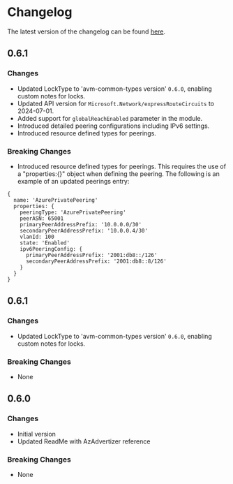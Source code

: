 # Changelog

The latest version of the changelog can be found [here](https://github.com/Azure/bicep-registry-modules/blob/main/avm/res/network/express-route-circuit/CHANGELOG.md).

## 0.6.1

### Changes

- Updated LockType to 'avm-common-types version' `0.6.0`, enabling custom notes for locks.
- Updated API version for `Microsoft.Network/expressRouteCircuits` to 2024-07-01.
- Added support for `globalReachEnabled` parameter in the module.
- Introduced detailed peering configurations including IPv6 settings.
- Introduced resource defined types for peerings.

### Breaking Changes

- Introduced resource defined types for peerings. This requires the use of a "properties:{}" object when defining the peering. The following is an example of an updated peerings entry:

```bicep
{
  name: 'AzurePrivatePeering'
  properties: {
    peeringType: 'AzurePrivatePeering'
    peerASN: 65001
    primaryPeerAddressPrefix: '10.0.0.0/30'
    secondaryPeerAddressPrefix: '10.0.0.4/30'
    vlanId: 100
    state: 'Enabled'
    ipv6PeeringConfig: {
      primaryPeerAddressPrefix: '2001:db8::/126'
      secondaryPeerAddressPrefix: '2001:db8::8/126'
    }
  }
}
```

## 0.6.1

### Changes

- Updated LockType to 'avm-common-types version' `0.6.0`, enabling custom notes for locks.

### Breaking Changes

- None

## 0.6.0

### Changes

- Initial version
- Updated ReadMe with AzAdvertizer reference

### Breaking Changes

- None
